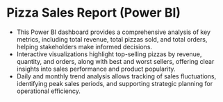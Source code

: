# Pizza Sales Report (Power BI)

* This Power BI dashboard provides a comprehensive analysis of key metrics, including total revenue, total pizzas sold, and total orders, helping stakeholders make informed decisions.
* Interactive visualizations highlight top-selling pizzas by revenue, quantity, and orders, along with best and worst sellers, offering clear insights into sales performance and product 
  popularity.
* Daily and monthly trend analysis allows tracking of sales fluctuations, identifying peak sales periods, and supporting strategic planning for operational efficiency.

